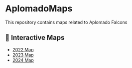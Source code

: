# AplomadoMaps

This repository contains maps related to Aplomado Falcons


## 📍 Interactive Maps

- [2022 Map](https://drbontrager.github.io/aplomado-maps/map_2022.html)
- [2023 Map](https://drbontrager.github.io/aplomado-maps/map_2023.html)
- [2024 Map](https://drbontrager.github.io/aplomado-maps/map_2024.html)
